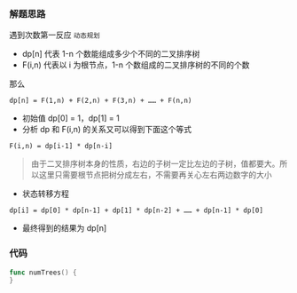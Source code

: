 ### 解题思路

遇到次数第一反应 `动态规划`

- dp[n] 代表 1-n 个数能组成多少个不同的二叉排序树
- F(i,n) 代表以 i 为根节点，1-n 个数组成的二叉排序树的不同的个数

那么
```
dp[n] = F(1,n) + F(2,n) + F(3,n) + …… + F(n,n)
```

- 初始值 dp[0] = 1，dp[1] = 1
- 分析 dp 和 F(i,n) 的关系又可以得到下面这个等式
```
F(i,n) = dp[i-1] * dp[n-i]
```

> 由于二叉排序树本身的性质，右边的子树一定比左边的子树，值都要大。所以这里只需要根节点把树分成左右，不需要再关心左右两边数字的大小

- 状态转移方程
```
dp[i] = dp[0] * dp[n-1] + dp[1] * dp[n-2] + …… + dp[n-1] * dp[0]
```

- 最终得到的结果为 dp[n]

### 代码

```go
func numTrees() {
}
```
